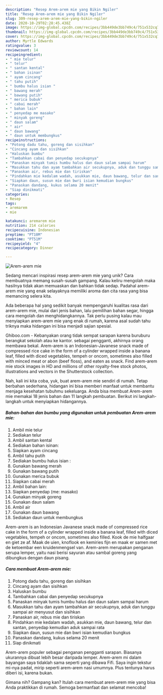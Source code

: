 ```yaml
---
description: "Resep Arem-arem mie yang Bikin Ngiler"
title: "Resep Arem-arem mie yang Bikin Ngiler"
slug: 309-resep-arem-arem-mie-yang-bikin-ngiler
date: 2020-10-29T02:28:45.438Z
image: https://img-global.cpcdn.com/recipes/3bb449de3bb749c4/751x532cq70/arem-arem-mie-foto-resep-utama.jpg
thumbnail: https://img-global.cpcdn.com/recipes/3bb449de3bb749c4/751x532cq70/arem-arem-mie-foto-resep-utama.jpg
cover: https://img-global.cpcdn.com/recipes/3bb449de3bb749c4/751x532cq70/arem-arem-mie-foto-resep-utama.jpg
author: Myrtle Edwards
ratingvalue: 3
reviewcount: 14
recipeingredient:
- " mie telur"
- " telur"
- " santan kental"
- " bahan isinan"
- " ayam cincang"
- " tahu putih"
- " bumbu halus isian "
- " bawang merah"
- " bawang putih"
- " merica bubuk"
- " cabai merah"
- " bahan lain"
- " penyedap me masako"
- " minyak goreng"
- " daun salam"
- " air"
- " daun bawang"
- " daun untuk membungkus"
recipeinstructions:
- "Potong dadu tahu, goreng dan sisihkan"
- "Cincang ayam dan sisihkan"
- "Haluskan bumbu"
- "Tambahkan cabai dan penyedap secukupnya"
- "Panaskan minyak tumis humbu halus dan daun salam sampai harum"
- "Masukkan tahu dan ayam tambahkan air secukupnya, aduk dan tunggu sampai air menyusut dan sisihkan"
- "Panaskan air, rebus mie dan tiriskan"
- "Pindahkan mie kedalam wadah, asukkan mie, daun bawang, telur dan santan, penyedap kemudian aduk sampai rata"
- "Siapkan daun, susun mie dan bwri isian kemudian bungkus"
- "Panaskan dandang, kukus selama 20 menit"
- "Siap dinikmati"
categories:
- Resep
tags:
- aremarem
- mie

katakunci: aremarem mie 
nutrition: 214 calories
recipecuisine: Indonesian
preptime: "PT10M"
cooktime: "PT51M"
recipeyield: "4"
recipecategory: Dinner

---
```



![Arem-arem mie](https://img-global.cpcdn.com/recipes/3bb449de3bb749c4/751x532cq70/arem-arem-mie-foto-resep-utama.jpg)

Sedang mencari inspirasi resep arem-arem mie yang unik? Cara membuatnya memang susah-susah gampang. Kalau keliru mengolah maka hasilnya tidak akan memuaskan dan bahkan tidak sedap. Padahal arem-arem mie yang enak selayaknya memiliki aroma dan cita rasa yang bisa memancing selera kita.

Ada beberapa hal yang sedikit banyak mempengaruhi kualitas rasa dari arem-arem mie, mulai dari jenis bahan, lalu pemilihan bahan segar, hingga cara mengolah dan menghidangkannya. Tak perlu pusing kalau mau menyiapkan arem-arem mie yang enak di rumah, karena asal sudah tahu triknya maka hidangan ini bisa menjadi sajian spesial.

Ghiboo.com - Kebanyakan orang tidak sempat sarapan karena buruburu berangkat sekolah atau ke kantor. sebagai pengganti, akhirnya orang membawa bekal. Arem-arem is an Indonesian-Javanese snack made of compressed rice cake in the form of a cylinder wrapped inside a banana leaf, filled with diced vegetables, tempeh or oncom, sometimes also filled with minced meat or abon (beef floss), and eaten as snack. Find arem-arem mie stock images in HD and millions of other royalty-free stock photos, illustrations and vectors in the Shutterstock collection.


Nah, kali ini kita coba, yuk, buat arem-arem mie sendiri di rumah. Tetap berbahan sederhana, hidangan ini bisa memberi manfaat untuk membantu menjaga kesehatan tubuhmu sekeluarga. Anda bisa membuat Arem-arem mie memakai 18 jenis bahan dan 11 langkah pembuatan. Berikut ini langkah-langkah untuk menyiapkan hidangannya.

<!--inarticleads1-->

##### Bahan-bahan dan bumbu yang digunakan untuk pembuatan Arem-arem mie:

1. Ambil  mie telur
1. Sediakan  telur
1. Ambil  santan kental
1. Sediakan  bahan isinan:
1. Siapkan  ayam cincang
1. Ambil  tahu putih
1. Sediakan  bumbu halus isian :
1. Gunakan  bawang merah
1. Gunakan  bawang putih
1. Gunakan  merica bubuk
1. Siapkan  cabai merah
1. Ambil  bahan lain:
1. Siapkan  penyedap (me: masako)
1. Gunakan  minyak goreng
1. Gunakan  daun salam
1. Ambil  air
1. Gunakan  daun bawang
1. Sediakan  daun untuk membungkus


Arem-arem is an Indonesian Javanese snack made of compressed rice cake in the form of a cylinder wrapped inside a banana leaf, filled with diced vegetables, tempeh or oncom, sometimes also filled. Kook de mie halfgaar en giet ze af. Maak de uien, knoflook en kemiries fijn en maak er samen met de ketoembar een kruidenmengsel van. Arem-arem merupakan penganan serupa lemper, yaitu nasi berisi sayuran atau sambal goreng yang dibungkus dengan daun pisang. 

<!--inarticleads2-->

##### Cara membuat Arem-arem mie:

1. Potong dadu tahu, goreng dan sisihkan
1. Cincang ayam dan sisihkan
1. Haluskan bumbu
1. Tambahkan cabai dan penyedap secukupnya
1. Panaskan minyak tumis humbu halus dan daun salam sampai harum
1. Masukkan tahu dan ayam tambahkan air secukupnya, aduk dan tunggu sampai air menyusut dan sisihkan
1. Panaskan air, rebus mie dan tiriskan
1. Pindahkan mie kedalam wadah, asukkan mie, daun bawang, telur dan santan, penyedap kemudian aduk sampai rata
1. Siapkan daun, susun mie dan bwri isian kemudian bungkus
1. Panaskan dandang, kukus selama 20 menit
1. Siap dinikmati


Arem-arem populer sebagai penganan pengganti sarapan. Biasanya ukurannya dibuat lebih besar daripada lemper. Arem-arem mi dalam bayangan saya tidaklah sama seperti yang dibawa Fifi. Saya ingin tekstur mi-nya padat, mirip seperti arem-arem nasi umumnya. Plus tentunya harus diberi isi, karena bukan. 

Gimana nih? Gampang kan? Itulah cara membuat arem-arem mie yang bisa Anda praktikkan di rumah. Semoga bermanfaat dan selamat mencoba!
